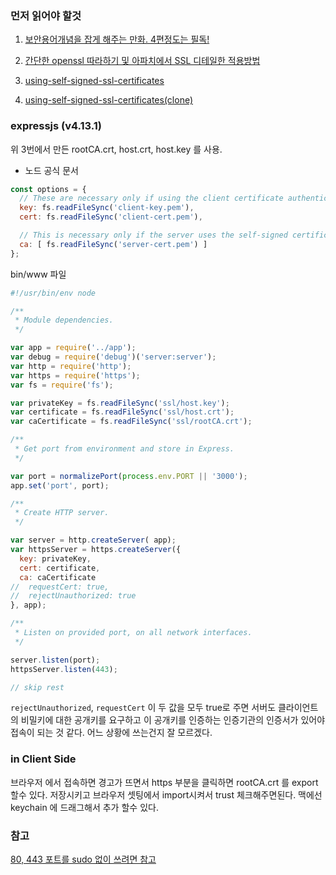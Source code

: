 
### 먼저 읽어야 할것

1. [보안용어개념을 잡게 해주는 만화. 4편정도는 필독!](http://minix.tistory.com/395)

2. [간단한 openssl 따라하기 및 아파치에서 SSL 디테일한 적용방법](https://opentutorials.org/course/228/4894)

3. [using-self-signed-ssl-certificates](https://help.github.com/enterprise/11.10.340/admin/articles/using-self-signed-ssl-certificates/)
3. [using-self-signed-ssl-certificates(clone)](https://github.com/b6pzeusbc54tvhw5jgpyw8pwz2x6gs/settingFiles/blob/master/manual/security/using-self-signed-ssl-certificates.md)

### expressjs (v4.13.1)

위 3번에서 만든 rootCA.crt, host.crt, host.key 를 사용.


- 노드 공식 문서
```javascript
const options = {
  // These are necessary only if using the client certificate authentication
  key: fs.readFileSync('client-key.pem'),
  cert: fs.readFileSync('client-cert.pem'),

  // This is necessary only if the server uses the self-signed certificate
  ca: [ fs.readFileSync('server-cert.pem') ]
};

```

bin/www 파일

```javascript
#!/usr/bin/env node

/**
 * Module dependencies.
 */

var app = require('../app');
var debug = require('debug')('server:server');
var http = require('http');
var https = require('https');
var fs = require('fs');

var privateKey = fs.readFileSync('ssl/host.key');
var certificate = fs.readFileSync('ssl/host.crt');
var caCertificate = fs.readFileSync('ssl/rootCA.crt');

/**
 * Get port from environment and store in Express.
 */

var port = normalizePort(process.env.PORT || '3000');
app.set('port', port);

/**
 * Create HTTP server.
 */

var server = http.createServer( app);
var httpsServer = https.createServer({
  key: privateKey,
  cert: certificate,
  ca: caCertificate
//  requestCert: true,
//  rejectUnauthorized: true
}, app);

/**
 * Listen on provided port, on all network interfaces.
 */

server.listen(port);
httpsServer.listen(443);

// skip rest
```

`rejectUnauthorized`, `requestCert` 이 두 값을 모두 true로 주면 서버도 클라이언트의 비밀키에 대한 공개키를 요구하고
이 공개키를 인증하는 인증기관의 인증서가 있어야 접속이 되는 것 같다.
어느 상황에 쓰는건지 잘 모르겠다.

### in Client Side
브라우저 에서 접속하면 경고가 뜨면서 https 부분을 클릭하면 rootCA.crt 를 export 할수 있다.
저장시키고 브라우저 셋팅에서 import시켜서 trust 체크해주면된다.
맥에선 keychain 에 드래그해서 추가 할수 있다.

### 참고
[80, 443 포트를 sudo 없이 쓰려면 참고](https://github.com/b6pzeusbc54tvhw5jgpyw8pwz2x6gs/settingFiles/blob/master/manual/node/howToUsePort80.md)
